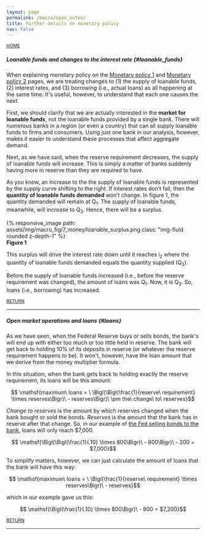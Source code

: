 ```yaml
---
layout: page
permalink: /macro/open_notes/
title: Further details on monetary policy
nav: false
---
```


<link rel="stylesheet" href="/assets/css/table.css">

[<small>HOME</small>](/macro/)



##### Loanable funds and changes to the interest rate {#loanable_funds}

When explaining monetary policy on the [Monetary policy 1](/macro/fed_1/) and [Monetary policy 2](/macro/fed_1/) pages, we are treating changes to (1) the supply of loanable funds, (2) interest rates, and (3) borrowing (i.e., actual loans) as all happening at the same time. It's useful, however, to understand that each one causes the next. 

First, we should clarify that we are actually interested in the **market for loanable funds**, not the loanable funds provided by a single bank. There will numerous banks in a region (or even a country) that can all supply loanable funds to firms and consumers. Using just one bank in our analysis, however, makes it easier to understand these processes that affect aggregate demand.

Next, as we have said, when the reserve requirement decreases, the supply of loanable funds will increase. This is simply a matter of banks suddenly having more in reserve than they are required to have. 

As you know, an increase to the the supply of loanable funds is represented by the supply curve shifting to the right. If interest rates don’t fall, then the **quantity of loanable funds demanded** won’t change. In figure 1, the quantity demanded will remain at Q<sub>1</sub>. The supply of loanable funds, meanwhile, will increase to Q<sub>3</sub>. Hence, there will be a surplus. 


<div class="container">
<div class="row">
	<div class="col-8">
		{% responsive_image path: assets/img/macro_fig/7_money/loanable_surplus.png class: "img-fluid rounded z-depth-1" %}
	</div>
</div>
<div class="caption"><div align="left">
<strong>Figure 1</strong>&nbsp;&nbsp;</div>
</div>
</div>

This surplus will drive the interest rate down until it reaches i<sub>2</sub> where the quantity of loanable funds demanded equals the quantity supplied (Q<sub>3</sub>). 

Before the supply of loanable funds increased (i.e., before the reserve requirement was changed), the amount of loans was Q<sub>1</sub>. Now, it is Q<sub>3</sub>. So, loans (i.e., borrowing) has increased. 

[<small>RETURN</small>](/macro/fed_1/#change_reserve)

---

##### Open market operations and loans {#loans}

As we have seen, when the Federal Reserve buys or sells bonds, the bank's will end up with either too much or too little held in reserve. The bank will get back to holding 10% of its deposits in reserve (or whatever the reserve requirement happens to be). It won't, however, have the loan amount that we derive from the money multiplier formula. 

In this situation, when the bank gets back to holding exactly the reserve requirement, its loans will be this amount:

$$ \mathsf{maximum\ loans = \ \Bigl(\Bigl(\frac{1}{reserve\ requirement} \times reserves\Bigr)\ - reserves\Bigr)\ \pm the\ change\ to\ reserves}$$


*Change to reserves* is the amount by which reserves changed when the bank bought or sold the bonds. *Reserves* is the amount that the bank has in reserve after that change. So, in our example of [the Fed selling bonds to the bank](/macro/fed_2/#open_tight), loans will only reach $7,000.  

$$ \mathsf{\Bigl(\Bigl(\frac{1}{.10} \times 800\Bigr)\ - 800\Bigr)\ - 200 = $7,000}$$

To simplify matters, however, we can just calculate the amount of loans that the bank will have this way:

$$ \mathsf{maximum\ loans = \ \Bigl(\frac{1}{reserve\ requirement} \times reserves\Bigr)\ - reserves}$$

which in our example gave us this:

$$ \mathsf{\Bigl(\frac{1}{.10} \times 800\Bigr)\ - 800 = $7,200}$$


[<small>RETURN</small>](/macro/fed_2/#open_tight)

---